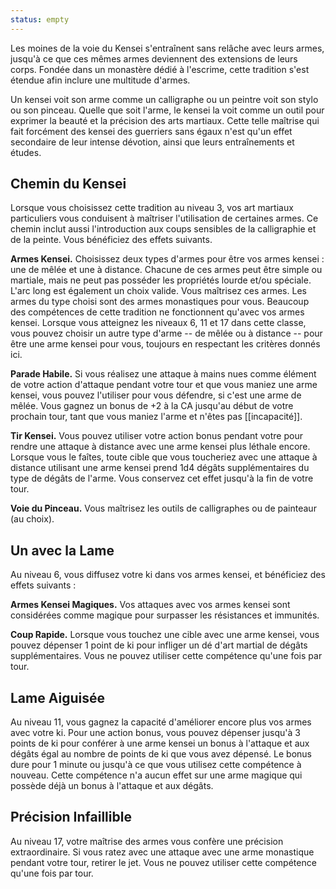 ```yaml
---
status: empty
---
```

Les moines de la voie du Kensei s'entraînent sans relâche avec leurs armes, jusqu'à ce que ces mêmes armes deviennent des extensions de leurs corps. Fondée dans un monastère dédié à l'escrime, cette tradition s'est étendue afin inclure une multitude d'armes.

Un kensei voit son arme comme un calligraphe ou un peintre voit son stylo ou son pinceau. Quelle que soit l'arme, le kensei la voit comme un outil pour exprimer la beauté et la précision des arts martiaux. Cette telle maîtrise qui fait forcément des kensei des guerriers sans égaux n'est qu'un effet secondaire de leur intense dévotion, ainsi que leurs entraînements et études.

## Chemin du Kensei

Lorsque vous choisissez cette tradition au niveau 3, vos art martiaux particuliers vous conduisent à maîtriser l'utilisation de certaines armes. Ce chemin inclut aussi l'introduction aux coups sensibles de la calligraphie et de la peinte. Vous bénéficiez des effets suivants.

**Armes Kensei.** Choisissez deux types d'armes pour être vos armes kensei : une de mêlée et une à distance. Chacune de ces armes peut être simple ou martiale, mais ne peut pas posséder les propriétés lourde et/ou spéciale. L'arc long est également un choix valide. Vous maîtrisez ces armes. Les armes du type choisi sont des armes monastiques pour vous. Beaucoup des compétences de cette tradition ne fonctionnent qu'avec vos armes kensei. Lorsque vous atteignez les niveaux 6, 11 et 17 dans cette classe, vous pouvez choisir un autre type d'arme -- de mêlée ou à distance -- pour être une arme kensei pour vous, toujours en respectant les critères donnés ici.

**Parade Habile.** Si vous réalisez une attaque à mains nues comme élément de votre action d'attaque pendant votre tour et que vous maniez une arme kensei, vous pouvez l'utiliser pour vous défendre, si c'est une arme de mêlée. Vous gagnez un bonus de +2 à la CA jusqu'au début de votre prochain tour, tant que vous maniez l'arme et n'êtes pas [[incapacité]].

**Tir Kensei.** Vous pouvez utiliser votre action bonus pendant votre pour rendre une attaque à distance avec une arme kensei plus léthale encore. Lorsque vous le faîtes, toute cible que vous toucheriez avec une attaque à distance utilisant une arme kensei prend 1d4 dégâts supplémentaires du type de dégâts de l'arme. Vous conservez cet effet jusqu'à la fin de votre tour.

**Voie du Pinceau.** Vous maîtrisez les outils de calligraphes ou de painteaur (au choix).

## Un avec la Lame

Au niveau 6, vous diffusez votre ki dans vos armes kensei, et bénéficiez des effets suivants : 

**Armes Kensei Magiques.** Vos attaques avec vos armes kensei sont considérées comme magique pour surpasser les résistances et immunités.

**Coup Rapide.** Lorsque vous touchez une cible avec une arme kensei, vous pouvez dépenser 1 point de ki pour infliger un dé d'art martial de dégâts supplémentaires. Vous ne pouvez utiliser cette compétence qu'une fois par tour.

## Lame Aiguisée

Au niveau 11, vous gagnez la capacité d'améliorer encore plus vos armes avec votre ki. Pour une action bonus, vous pouvez dépenser jusqu'à 3 points de ki pour conférer à une arme kensei un bonus à l'attaque et aux dégâts égal au nombre de points de ki que vous avez dépensé. Le bonus dure pour 1 minute ou jusqu'à ce que vous utilisez cette compétence à nouveau. Cette compétence n'a aucun effet sur une arme magique qui possède déjà un bonus à l'attaque et aux dégâts.

## Précision Infaillible

Au niveau 17, votre maîtrise des armes vous confère une précision extraordinaire. Si vous ratez avec une attaque avec une arme monastique pendant votre tour, retirer le jet. Vous ne pouvez utiliser cette compétence qu'une fois par tour.
